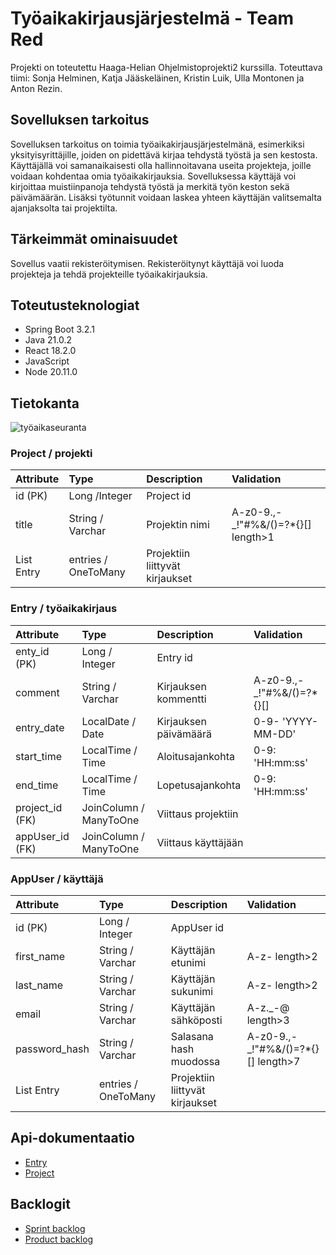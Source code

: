 # Työaikakirjausjärjestelmä - Team Red

Projekti on toteutettu Haaga-Helian Ohjelmistoprojekti2 kurssilla.
Toteuttava tiimi: Sonja Helminen, Katja Jääskeläinen, Kristin Luik, Ulla Montonen ja Anton Rezin. 


## Sovelluksen tarkoitus

Sovelluksen tarkoitus on toimia työaikakirjausjärjestelmänä, esimerkiksi yksityisyrittäjille, joiden on pidettävä kirjaa tehdystä työstä ja sen kestosta. Käyttäjällä voi samanaikaisesti olla hallinnoitavana useita projekteja, joille voidaan kohdentaa omia työaikakirjauksia. Sovelluksessa käyttäjä voi kirjoittaa muistiinpanoja tehdystä työstä ja merkitä työn keston sekä päivämäärän. Lisäksi työtunnit voidaan laskea yhteen käyttäjän valitsemalta ajanjaksolta tai projektilta.


## Tärkeimmät ominaisuudet

Sovellus vaatii rekisteröitymisen. Rekisteröitynyt käyttäjä voi luoda projekteja ja tehdä projekteille työaikakirjauksia.

## Toteutusteknologiat
* Spring Boot 3.2.1
* Java 21.0.2
* React 18.2.0
* JavaScript
* Node 20.11.0

## Tietokanta

![työaikaseuranta](https://github.com/TeamRed-Ohjelmistoprojekti2/TimeManagement/assets/91193039/da0099c9-94fb-4109-b955-0dba29ac7042)

### Project / projekti

| Attribute     | Type                    | Description                     | Validation                           |
|:------------- |:------------------------|:--------------------------------|:-------------------------------------|
| id (PK)       | Long /Integer           | Project id                      |                                      |
| title         | String / Varchar        | Projektin nimi                  | A-z0-9.,-_!"#%&/()=?*{}[]   length>1 |
| List Entry    | entries / OneToMany     | Projektiin liittyvät kirjaukset |                                      |

### Entry / työaikakirjaus

| Attribute       | Type                    | Description                    | Validation                          |
|:--------------- |:------------------------|:-------------------------------|:------------------------------------|
| enty_id (PK)    | Long / Integer          | Entry id                       |                                     |
| comment         | String / Varchar        | Kirjauksen kommentti           | A-z0-9.,-_!"#%&/()=?*{}[]           |
| entry_date      | LocalDate / Date        | Kirjauksen päivämäärä          | 0-9-                   'YYYY-MM-DD' |
| start_time      | LocalTime / Time        | Aloitusajankohta               | 0-9:                     'HH:mm:ss' |
| end_time        | LocalTime / Time        | Lopetusajankohta               | 0-9:                     'HH:mm:ss' |
| project_id (FK) | JoinColumn / ManyToOne  | Viittaus projektiin            |                                     |
| appUser_id (FK) | JoinColumn / ManyToOne  | Viittaus käyttäjään            |                                     |

### AppUser / käyttäjä

| Attribute     | Type                    | Description                      | Validation                          |
|:------------- |:------------------------|:---------------------------------|:------------------------------------|
| id (PK)       | Long / Integer          | AppUser id                       |                                     |
| first_name    | String / Varchar        | Käyttäjän etunimi                | A-z-                       length>2 |
| last_name     | String / Varchar        | Käyttäjän sukunimi               | A-z-                       length>2 |
| email         | String / Varchar        | Käyttäjän sähköposti             | A-z._-@                    length>3 |
| password_hash | String / Varchar        | Salasana hash muodossa           | A-z0-9.,-_!"#%&/()=?*{}[]  length>7 |
| List Entry    | entries / OneToMany     | Projektiin liittyvät kirjaukset  |                                     |

## Api-dokumentaatio

* [Entry](api-docs/entry/)
* [Project](api-docs/project/)

## Backlogit

* [Sprint backlog](https://github.com/orgs/TeamRed-Ohjelmistoprojekti2/projects/3/views/2)
* [Product backlog](https://github.com/orgs/TeamRed-Ohjelmistoprojekti2/projects/3)
